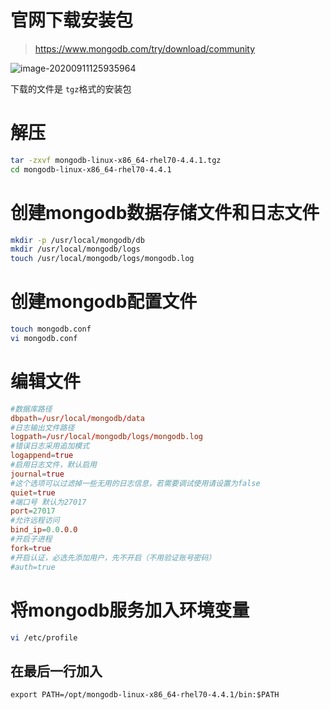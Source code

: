 # 官网下载安装包

> https://www.mongodb.com/try/download/community

![image-20200911125935964](http://39.96.170.240:81/ed4b5e7a-33e9-4cbc-a6e2-1d78d11cee31.png)

下载的文件是 `tgz`格式的安装包

# 解压

```bash
tar -zxvf mongodb-linux-x86_64-rhel70-4.4.1.tgz
cd mongodb-linux-x86_64-rhel70-4.4.1
```

# 创建mongodb数据存储文件和日志文件

```bash
mkdir -p /usr/local/mongodb/db
mkdir /usr/local/mongodb/logs
touch /usr/local/mongodb/logs/mongodb.log
```

# 创建mongodb配置文件

```bash
touch mongodb.conf
vi mongodb.conf
```

# 编辑文件

```conf
#数据库路径
dbpath=/usr/local/mongodb/data
#日志输出文件路径
logpath=/usr/local/mongodb/logs/mongodb.log
#错误日志采用追加模式
logappend=true
#启用日志文件，默认启用
journal=true
#这个选项可以过滤掉一些无用的日志信息，若需要调试使用请设置为false
quiet=true
#端口号 默认为27017
port=27017
#允许远程访问
bind_ip=0.0.0.0
#开启子进程
fork=true
#开启认证，必选先添加用户，先不开启（不用验证账号密码）
#auth=true
```

# 将mongodb服务加入环境变量

```bash
vi /etc/profile
```

## 在最后一行加入

```
export PATH=/opt/mongodb-linux-x86_64-rhel70-4.4.1/bin:$PATH
```



